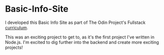 # Basic-Info-Site

I developed this Basic Info Site as part of The Odin Project's Fullstack [curriculum](https://www.theodinproject.com/lessons/nodejs-basic-informational-site).

This was an exciting project to get to, as it's the first project I've written in Node.js. I'm excited to dig further into the backend and create more exciting projects!
